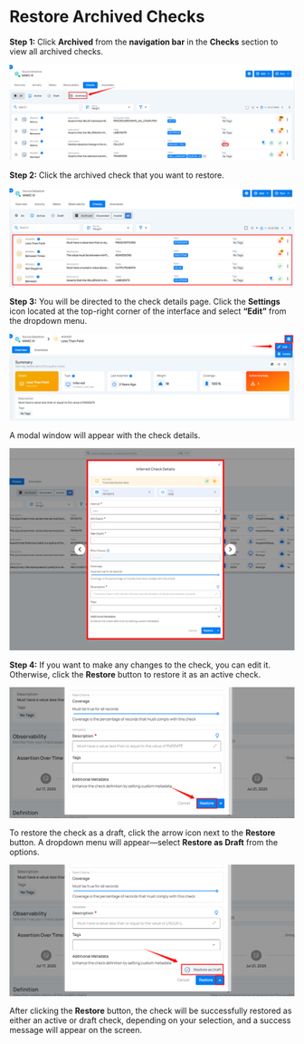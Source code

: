 # Restore Archived Checks

**Step 1:** Click **Archived** from the **navigation bar** in the **Checks** section to view all archived checks.

![archive](../assets/datastore-checks/restore-archived-checks/archive-light-45.png)

**Step 2:** Click the archived check that you want to restore.

![select-check](../assets/datastore-checks/restore-archived-checks/select-check-light.png)

**Step 3:** You will be directed to the check details page. Click the **Settings** icon located at the top-right corner of the interface and select **“Edit”** from the dropdown menu.

![restore](../assets/datastore-checks/restore-archived-checks/restore-light.png)

A modal window will appear with the check details.

![check-details](../assets/datastore-checks/restore-archived-checks/check-details-light-47.png)

**Step 4:** If you want to make any changes to the check, you can edit it. Otherwise, click the **Restore** button to restore it as an active check.

![restore-check](../assets/datastore-checks/restore-archived-checks/restore-check-light-48.png)

To restore the check as a draft, click the arrow icon next to the **Restore** button. A dropdown menu will appear—select **Restore as Draft** from the options.

![restore-as-draft](../assets/datastore-checks/restore-archived-checks/restore-as-draft-light-49.png)

After clicking the **Restore** button, the check will be successfully restored as either an active or draft check, depending on your selection, and a success message will appear on the screen.